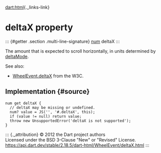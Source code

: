 [dart:html](../../dart-html/dart-html-library){._links-link}

deltaX property
===============

::: {#getter .section .multi-line-signature}
[num](../../dart-core/num-class) deltaX
:::

The amount that is expected to scroll horizontally, in units determined
by [deltaMode](deltamode).

See also:

-   [WheelEvent.deltaX](http://dev.w3.org/2006/webapi/DOM-Level-3-Events/html/DOM3-Events.html#events-WheelEvent-deltaX)
    from the W3C.

Implementation {#source}
--------------

``` {.language-dart data-language="dart"}
num get deltaX {
  // deltaX may be missing or undefined.
  num? value = JS('', '#.deltaX', this);
  if (value != null) return value;
  throw new UnsupportedError('deltaX is not supported');
}
```

::: {._attribution}
© 2012 the Dart project authors\
Licensed under the BSD 3-Clause \"New\" or \"Revised\" License.\
<https://api.dart.dev/stable/2.18.5/dart-html/WheelEvent/deltaX.html>
:::
